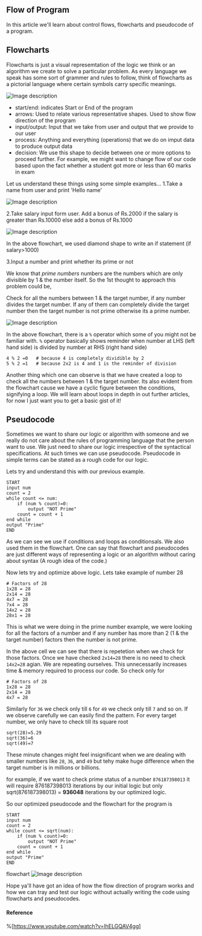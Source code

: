 ## Flow of Program

In this article we'll learn about control flows, flowcharts and pseudocode of a program.

## Flowcharts
Flowcharts is just a visual represemtation of the logic we think or an algorithm we create to solve a particular problem.
As every language we speak has some sort of grammer and rules to follow, think of flowcharts as a pictorial language where certain symbols carry specific meanings.

![Image description](https://dev-to-uploads.s3.amazonaws.com/uploads/articles/jmqzpihfy44irmoyj6hw.png)

- start/end: indicates Start or End of the program
- arrows: Used to relate various representative shapes. Used to show flow direction of the program 
- input/output: Input that we take from user and output that we provide to our user
- process: Anything and everything (operations) that we do on imput data to produce output data
- decision: We use this shape to decide between one or more options to proceed further. For example, we might want to change flow of our code based upon the fact whether a student got more or less than 60 marks in exam

Let us understand these things using some simple examples...
1.Take a name from user and print 'Hello name'

![Image description](https://dev-to-uploads.s3.amazonaws.com/uploads/articles/74segth713uitnmb7chj.png)

2.Take salary input form user. Add a bonus of Rs.2000 if the salary is greater than Rs.10000 else add a bonus of Rs.1000

![Image description](https://dev-to-uploads.s3.amazonaws.com/uploads/articles/fzgo92vnjlfzr00p723j.png)

In the above flowchart, we used diamond shape to write an if statement (if salary>1000)

3.Input a number and print whether its prime or not

We know that _prime numbers_ numbers are the numbers which are only divisible by 1 & the number itself. So the 1st thought to approach this problem could be,

Check for all the numbers between 1 & the target number, if any number divides the target number. If any of them can completely divide the target number then the target number is not prime otherwise its a prime number.

![Image description](https://dev-to-uploads.s3.amazonaws.com/uploads/articles/3jtx8sud7uxkkfiaprhe.png)

In the above flowchart, there is a `%` operator which some of you might not be familiar with. `%` operator basically shows reminder when number at LHS (left hand side) is divided by number at RHS (right hand side)
```
4 % 2 =0   # because 4 is completely dividible by 2
5 % 2 =1   # because 2x2 is 4 and 1 is the reminder of division
```
Another thing which one can observe is that we have created a loop to check all the numbers between 1 & the target number. Its also evident from the flowchart cause we have a cyclic figure between the conditions, signifying a loop. We will learn about loops in depth in out further articles, for now I just want you to get a basic gist of it!

## Pseudocode
Sometimes we want to share our logic or algorithm with someone and we really do not care about the rules of programming language that the person want to use. We just need to share our logic irrespective of the syntactical specifications. At such times we can use pseudocode. Pseudocode in simple terms can be stated as a rough code for our logic.

Lets try and understand this with our previous example.
```
START
input num
count = 2
while count <= num:
    if (num % count)=0:
        output "NOT Prime"
    count = count + 1
end while
output "Prime"
END
```
As we can see we use if conditions and loops as conditionsals. We also used them in the flowchart. One can say that flowchart and pseudocodes are just different ways of representing a logic or an algorithm without caring about syntax (A rough idea of the code.)

Now lets try and optimize above logic. Lets take example of number 28
```
# Factors of 28
1x28 = 28
2x14 = 28
4x7 = 28
7x4 = 28
14x2 = 28
28x1 = 28
```
This is what we were doing in the prime number example, we were looking for all the factors of a number and if any number has more than 2 (1 & the target number) factors then the number is not prime.

In the above cell we can see that there is repetetion when we check for those factors. Once we have checked `2x14=28` there is no need to check `14x2=28` agian. We are repeating ourselves. This unnecessarily increases time & memory required to process our code.  So check only for
```
# Factors of 28
1x28 = 28
2x14 = 28
4x7 = 28
```

Similarly for `36` we check only till `6` for `49` we check only till `7` and so on. If we observe carefully we can easily find the pattern. For every target number, we only have to check till its square root
```
sqrt(28)=5.29
sqrt(36)=6
sqrt(49)=7
```
These minute changes might feel insignificant when we are dealing with smaller numbers like `28`, `36`, and `49` but tehy make huge difference when the target number is in millions or billions.

for example, if we want to check prime status of a number `876187398013` it will require 876187398013 iterations by our initial logic but only sqrt(876187398013) = __936048__ iterations by our optimized logic.

So our optimized pseudocode and the flowchart for the program is
```
START
input num
count = 2
while count <= sqrt(num):
    if (num % count)=0:
        output "NOT Prime"
    count = count + 1
end while
output "Prime"
END
```
flowchart
![Image description](https://dev-to-uploads.s3.amazonaws.com/uploads/articles/ewjwxwyzim0fwph9fxqr.png)

Hope ya'll have got an idea of how the flow direction of program works and how we can tray and test our logic without actually writing the code using flowcharts and pseudocodes.

#### Reference
%[https://www.youtube.com/watch?v=lhELGQAV4gg]